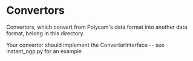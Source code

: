 # Convertors

Convertors, which convert from Polycam's data format into another data format, belong in this directory. 

Your convertor should implement the ConvertorInterface -- see instant_ngp.py for an example